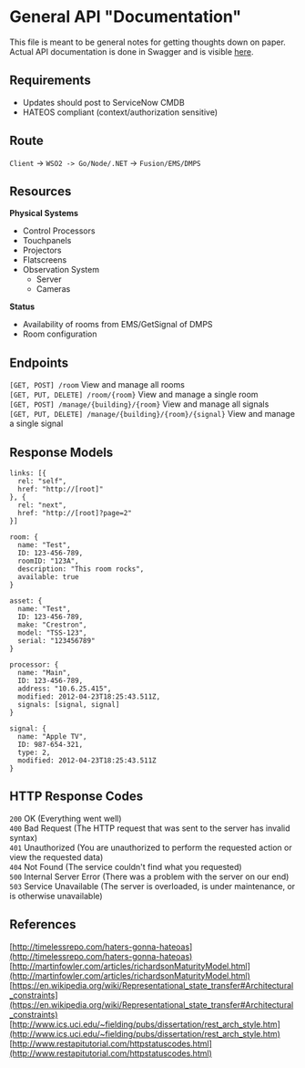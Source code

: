 # General API "Documentation"

This file is meant to be general notes for getting thoughts down on paper. Actual API documentation is done in Swagger and is visible [here](https://byuoitav.github.io/av-api/).

## Requirements
- Updates should post to ServiceNow CMDB
- HATEOS compliant (context/authorization sensitive)

## Route
`Client` -> `WSO2 -> Go/Node/.NET` -> `Fusion/EMS/DMPS`

## Resources
**Physical Systems**  
- Control Processors
- Touchpanels
- Projectors
- Flatscreens
- Observation System
  - Server
  - Cameras

**Status**  
- Availability of rooms from EMS/GetSignal of DMPS
- Room configuration

## Endpoints
`[GET, POST] /room` View and manage all rooms  
`[GET, PUT, DELETE] /room/{room}` View and manage a single room  
`[GET, POST] /manage/{building}/{room}` View and manage all signals  
`[GET, PUT, DELETE] /manage/{building}/{room}/{signal}` View and manage a single signal  

## Response Models
```
links: [{
  rel: "self",
  href: "http://[root]"
}, {
  rel: "next",
  href: "http://[root]?page=2"
}]
```
```
room: {
  name: "Test",
  ID: 123-456-789,
  roomID: "123A",
  description: "This room rocks",
  available: true
}
```
```
asset: {
  name: "Test",
  ID: 123-456-789,
  make: "Crestron",
  model: "TSS-123",
  serial: "123456789"
}
```
```
processor: {
  name: "Main",
  ID: 123-456-789,
  address: "10.6.25.415",
  modified: 2012-04-23T18:25:43.511Z,
  signals: [signal, signal]
}
```
```
signal: {
  name: "Apple TV",
  ID: 987-654-321,
  type: 2,
  modified: 2012-04-23T18:25:43.511Z
}
```

## HTTP Response Codes
`200` OK (Everything went well)  
`400` Bad Request (The HTTP request that was sent to the server has invalid syntax)  
`401` Unauthorized (You are unauthorized to perform the requested action or view the requested data)  
`404` Not Found (The service couldn't find what you requested)  
`500` Internal Server Error (There was a problem with the server on our end)  
`503` Service Unavailable (The server is overloaded, is under maintenance, or is otherwise unavailable)  

## References
[http://timelessrepo.com/haters-gonna-hateoas](http://timelessrepo.com/haters-gonna-hateoas)  
[http://martinfowler.com/articles/richardsonMaturityModel.html](http://martinfowler.com/articles/richardsonMaturityModel.html)  
[https://en.wikipedia.org/wiki/Representational_state_transfer#Architectural_constraints](https://en.wikipedia.org/wiki/Representational_state_transfer#Architectural_constraints)  
[http://www.ics.uci.edu/~fielding/pubs/dissertation/rest_arch_style.htm](http://www.ics.uci.edu/~fielding/pubs/dissertation/rest_arch_style.htm)
[http://www.restapitutorial.com/httpstatuscodes.html](http://www.restapitutorial.com/httpstatuscodes.html)
